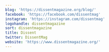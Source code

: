```yaml
---
blog: 'https://dissentmagazine.org/blog/'
facebook: 'https://facebook.com/dissentmag'
instagram: 'https://instagram.com/dissentmag'
logohandle: dissentmagazine
sort: dissentmagazine
title: Dissent
twitter: DissentMag
website: 'https://www.dissentmagazine.org/'
---
```

